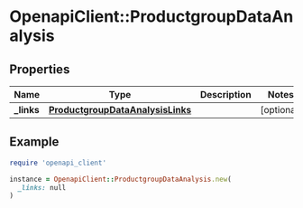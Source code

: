 # OpenapiClient::ProductgroupDataAnalysis

## Properties

| Name | Type | Description | Notes |
| ---- | ---- | ----------- | ----- |
| **_links** | [**ProductgroupDataAnalysisLinks**](ProductgroupDataAnalysisLinks.md) |  | [optional] |

## Example

```ruby
require 'openapi_client'

instance = OpenapiClient::ProductgroupDataAnalysis.new(
  _links: null
)
```

